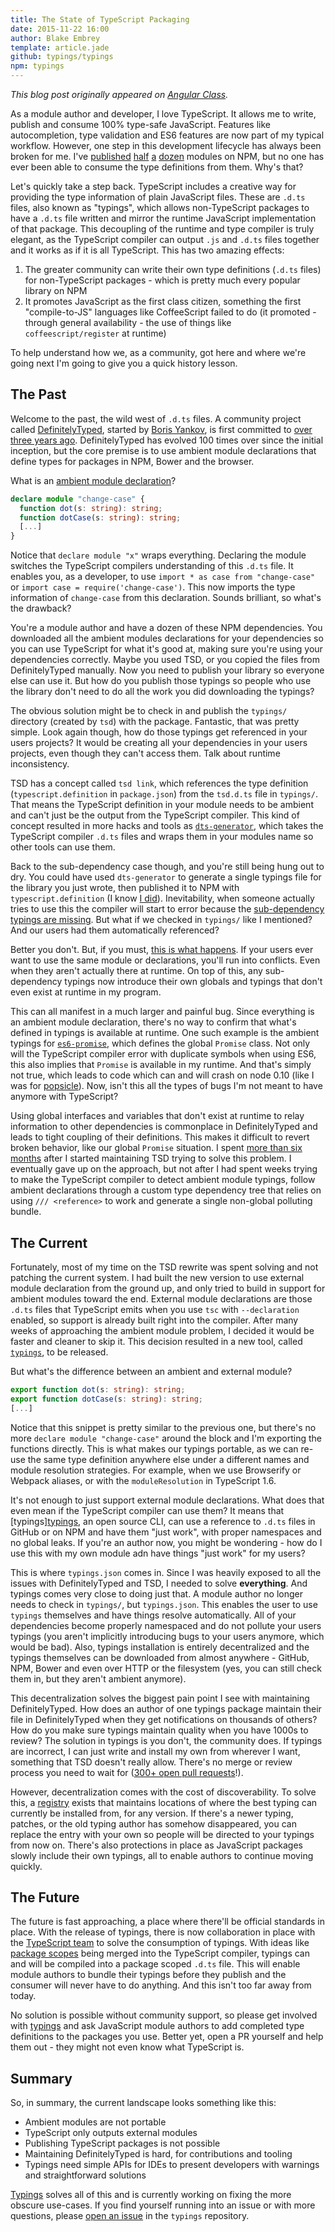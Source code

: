 ```yaml
---
title: The State of TypeScript Packaging
date: 2015-11-22 16:00
author: Blake Embrey
template: article.jade
github: typings/typings
npm: typings
---
```


_This blog post originally appeared on [Angular Class](http://angularclass.com/the-state-of-typescript-packages/)._

As a module author and developer, I love TypeScript. It allows me to write, publish and consume 100% type-safe JavaScript. Features like autocompletion, type validation and ES6 features are now part of my typical workflow. However, one step in this development lifecycle has always been broken for me. I've [published](https://github.com/blakeembrey/popsicle) [half](https://github.com/TypeStrong/tsconfig) [a](https://github.com/blakeembrey/free-style) [dozen](https://github.com/TypeStrong/ts-node) modules on NPM, but no one has ever been able to consume the type definitions from them. Why's that?

Let's quickly take a step back. TypeScript includes a creative way for providing the type information of plain JavaScript files. These are `.d.ts` files, also known as "typings", which allows non-TypeScript packages to have a `.d.ts` file written and mirror the runtime JavaScript implementation of that package. This decoupling of the runtime and type compiler is truly elegant, as the TypeScript compiler can output `.js` and `.d.ts` files together and it works as if it is all TypeScript. This has two amazing effects:

1. The greater community can write their own type definitions (`.d.ts` files) for non-TypeScript packages - which is pretty much every popular library on NPM
2. It promotes JavaScript as the first class citizen, something the first "compile-to-JS" languages like CoffeeScript failed to do (it promoted - through general availability - the use of things like `coffeescript/register` at runtime)

To help understand how we, as a community, got here and where we're going next I'm going to give you a quick history lesson.

## The Past

Welcome to the past, the wild west of `.d.ts` files. A community project called [DefinitelyTyped](https://github.com/DefinitelyTyped/DefinitelyTyped), started by [Boris Yankov](https://github.com/borisyankov), is first committed to [over three years ago](https://github.com/DefinitelyTyped/DefinitelyTyped/commit/647369a322be470d84f8d226e297267a7d1a0796). DefinitelyTyped has evolved 100 times over since the initial inception, but the core premise is to use ambient module declarations that define types for packages in NPM, Bower and the browser.

What is an [ambient module declaration](https://github.com/DefinitelyTyped/DefinitelyTyped/blob/master/change-case/change-case.d.ts)?

```ts
declare module "change-case" {
  function dot(s: string): string;
  function dotCase(s: string): string;
  [...]
}
```

Notice that `declare module "x"` wraps everything. Declaring the module switches the TypeScript compilers understanding of this `.d.ts` file. It enables you, as a developer, to use `import * as case from "change-case"` or `import case = require('change-case')`. This now imports the type information of `change-case` from this declaration. Sounds brilliant, so what's the drawback?

You're a module author and have a dozen of these NPM dependencies. You downloaded all the ambient modules declarations for your dependencies so you can use TypeScript for what it's good at, making sure you're using your dependencies correctly. Maybe you used TSD, or you copied the files from DefinitelyTyped manually. Now you need to publish your library so everyone else can use it. But how do you publish those typings so people who use the library don't need to do all the work you did downloading the typings?

The obvious solution might be to check in and publish the `typings/` directory (created by `tsd`) with the package. Fantastic, that was pretty simple. Look again though, how do those typings get referenced in your users projects? It would be creating all your dependencies in your users projects, even though they can't access them. Talk about runtime inconsistency.

TSD has a concept called `tsd link`, which references the type definition (`typescript.definition` in `package.json`) from the `tsd.d.ts` file in `typings/`. That means the TypeScript definition in your module needs to be ambient and can't just be the output from the TypeScript compiler. This kind of concept resulted in more hacks and tools as [`dts-generator`](https://github.com/SitePen/dts-generator), which takes the TypeScript compiler `.d.ts` files and wraps them in your modules name so other tools can use them.

Back to the sub-dependency case though, and you're still being hung out to dry. You could have used `dts-generator` to generate a single typings file for the library you just wrote, then published it to NPM with `typescript.definition` (I know [I did](https://github.com/TypeStrong/tsconfig/blob/61bc0ba5997de50432e92d24942cf9d9821f23df/package.json#L6-L8)). Inevitability, when someone actually tries to use this the compiler will start to error because the [sub-dependency typings are missing](https://github.com/TypeStrong/atom-typescript/issues/682). But what if we checked in `typings/` like I mentioned? And our users had them automatically referenced?

Better you don't. But, if you must, [this is what happens](https://github.com/angular/angular/issues/5395). If your users ever want to use the same module or declarations, you'll run into conflicts. Even when they aren't actually there at runtime. On top of this, any sub-dependency typings now introduce their own globals and typings that don't even exist at runtime in my program.

This can all manifest in a much larger and painful bug. Since everything is an ambient module declaration, there's no way to confirm that what's defined in typings is available at runtime. One such example is the ambient typings for [`es6-promise`](https://github.com/DefinitelyTyped/DefinitelyTyped/blob/master/es6-promise/es6-promise.d.ts), which defines the global `Promise` class. Not only will the TypeScript compiler error with duplicate symbols when using ES6, this also implies that `Promise` is available in my runtime. And that's simply not true, which leads to code which can and will crash on node 0.10 (like I was for [popsicle](https://travis-ci.org/blakeembrey/popsicle/jobs/88018081#L316)). Now, isn't this all the types of bugs I'm not meant to have anymore with TypeScript?

Using global interfaces and variables that don't exist at runtime to relay information to other dependencies is commonplace in DefinitelyTyped and leads to tight coupling of their definitions. This makes it difficult to revert broken behavior, like our global `Promise` situation. I spent [more than six months](https://github.com/DefinitelyTyped/tsd/issues/150) after I started maintaining TSD trying to solve this problem. I eventually gave up on the approach, but not after I had spent weeks trying to make the TypeScript compiler to detect ambient module typings, follow ambient declarations through a custom type dependency tree that relies on using `/// <reference>` to work and generate a single non-global polluting bundle.

## The Current

Fortunately, most of my time on the TSD rewrite was spent solving and not patching the current system. I had built the new version to use external module declaration from the ground up, and only tried to build in support for ambient modules toward the end. External module declarations are those `.d.ts` files that TypeScript emits when you use `tsc` with `--declaration` enabled, so support is already built right into the compiler. After many weeks of approaching the ambient module problem, I decided it would be faster and cleaner to skip it. This decision resulted in a new tool, called [`typings`](https://github.com/typings/typings), to be released.

But what's the difference between an ambient and external module?

```ts
export function dot(s: string): string;
export function dotCase(s: string): string;
[...]
```

Notice that this snippet is pretty similar to the previous one, but there's no more `declare module "change-case"` around the block and I'm exporting the functions directly. This is what makes our typings portable, as we can re-use the same type definition anywhere else under a different names and module resolution strategies. For example, when we use Browserify or Webpack aliases, or with the `moduleResolution` in TypeScript 1.6.

It's not enough to just support external module declarations. What does that even mean if the TypeScript compiler can use them? It means that [typings][typings](https://github.com/typings/typings), an open source CLI, can use a reference to `.d.ts` files in GitHub or on NPM and have them "just work", with proper namespaces and no global leaks. If you're an author now, you might be wondering - how do I use this with my own module adn have things "just work" for my users?

This is where `typings.json` comes in. Since I was heavily exposed to all the issues with DefinitelyTyped and TSD, I needed to solve **everything**. And typings comes very close to doing just that. A module author no longer needs to check in `typings/`, but `typings.json`. This enables the user to use `typings` themselves and have things resolve automatically. All of your dependencies become properly namespaced and do not pollute your users typings (you aren't implicitly introducing bugs to your users anymore, which would be bad). Also, typings installation is entirely decentralized and the typings themselves can be downloaded from almost anywhere - GitHub, NPM, Bower and even over HTTP or the filesystem (yes, you can still check them in, but they aren't ambient anymore).

This decentralization solves the biggest pain point I see with maintaining DefinitelyTyped. How does an author of one typings package maintain their file in DefinitelyTyped when they get notifications on thousands of others? How do you make sure typings maintain quality when you have 1000s to review? The solution in typings is you don't, the community does. If typings are incorrect, I can just write and install my own from wherever I want, something that TSD doesn't really allow. There's no merge or review process you need to wait for ([300+ open pull requests](https://github.com/DefinitelyTyped/DefinitelyTyped/pulls)!).

However, decentralization comes with the cost of discoverability. To solve this, a [registry](https://github.com/typings/registry) exists that maintains locations of where the best typing can currently be installed from, for any version. If there's a newer typing, patches, or the old typing author has somehow disappeared, you can replace the entry with your own so people will be directed to your typings from now on. There's also protections in place as JavaScript packages slowly include their own typings, all to enable authors to continue moving quickly.

## The Future

The future is fast approaching, a place where there'll be official standards in place. With the release of typings, there is now collaboration in place with the [TypeScript team](https://github.com/typings/meta/issues/3) to solve the consumption of typings. With ideas like [package scopes](https://github.com/Microsoft/TypeScript/pull/4913) being merged into the TypeScript compiler, typings can and will be compiled into a package scoped `.d.ts` file. This will enable module authors to bundle their typings before they publish and the consumer will never have to do anything. And this isn't too far away from today.

No solution is possible without community support, so please get involved with [typings](https://github.com/typings/typings) and ask JavaScript module authors to add completed type definitions to the packages you use. Better yet, open a PR yourself and help them out - they might not even know what TypeScript is.

## Summary

So, in summary, the current landscape looks something like this:

* Ambient modules are not portable
* TypeScript only outputs external modules
* Publishing TypeScript packages is not possible
* Maintaining DefinitelyTyped is hard, for contributions and tooling
* Typings need simple APIs for IDEs to present developers with warnings and straightforward solutions

[Typings](https://github.com/typings/typings) solves all of this and is currently working on fixing the more obscure use-cases. If you find yourself running into an issue or with more questions, please [open an issue](https://github.com/typings/typings/issues) in the `typings` repository.
